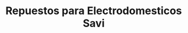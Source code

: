 ---
title: "Repuestos para Electrodomesticos Savi"
url: /san-antonio/repuestos-para-electrodomesticos-savi/
shop: Allgemein
---